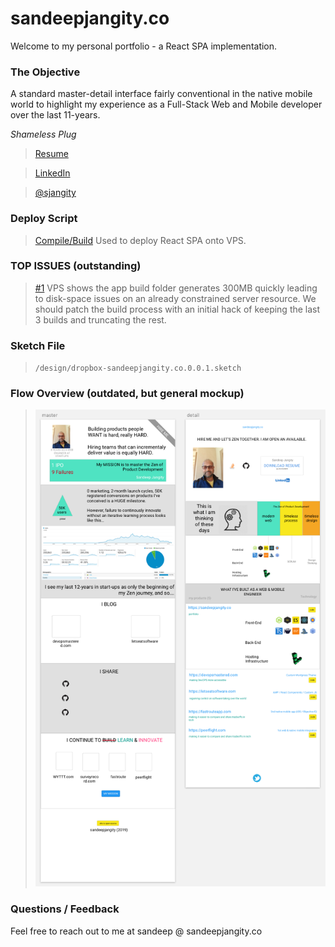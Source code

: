 # sandeepjangity.co

Welcome to my personal portfolio - a React SPA implementation.

### The Objective

A standard master-detail interface fairly conventional in the native mobile world to highlight my experience as a Full-Stack Web and Mobile developer over the last 11-years.

_Shameless Plug_

> [Resume](https://www.dropbox.com/s/vveohisfofnjuca/Sandeep-Jangity-Resume.pdf?dl=1)

> [LinkedIn](https://www.linkedin.com/in/sjangity/)

> [@sjangity](https://twitter.com/sjangity)

### Deploy Script
> [Compile/Build](https://github.com/sjangity/startup-stack/blob/master/pull-static.sh) Used to deploy React SPA onto VPS.

### TOP ISSUES (outstanding)

> [#1](https://github.com/sjangity/sandeepjangity.co/issues/1) VPS shows the app build folder generates 300MB quickly leading to disk-space issues on an already constrained server resource. We should patch the build process with an initial hack of keeping the last 3 builds and truncating the rest.

### Sketch File

> `/design/dropbox-sandeepjangity.co.0.0.1.sketch`

### Flow Overview (outdated, but general mockup)

> ![Sketch](/design/flow.png)

### Questions / Feedback

Feel free to reach out to me at sandeep @ sandeepjangity.co
